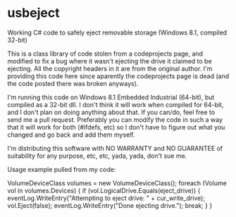 # usbeject
Working C# code to safely eject removable storage (Windows 8.1, compiled 32-bit)

This is a class library of code stolen from a codeprojects page, and modified to fix a bug where it wasn't ejecting the drive it
claimed to be ejecting. All the copyright headers in it are from the original author. I'm providing this code here since aparently
the codeprojects page is dead (and the code posted there was broken anyways). 

I'm running this code on Windows 8.1 Embedded Industrial (64-bit), but compiled as a 32-bit dll. I don't think it will work when
compiled for 64-bit, and I don't plan on doing anything about that. If you can/do, feel free to send me a pull request. Preferably
you can modify the code in such a way that it will work for both (#ifdefs, etc) so I don't have to figure out what you changed and
go back and add them myself. 

I'm distributing this software with NO WARRANTY and NO GUARANTEE of suitability for any purpose, etc, etc, yada, yada, don't sue me.

Usage example pulled from my code:

VolumeDeviceClass volumes = new VolumeDeviceClass();
foreach (Volume vol in volumes.Devices)
{
  if (vol.LogicalDrive.Equals(eject_drive))
  {
    eventLog.WriteEntry("Attempting to eject drive: " + cur_write_drive);
    vol.Eject(false);
    eventLog.WriteEntry("Done ejecting drive.");
    break;
  }
}
